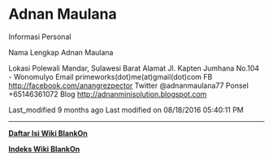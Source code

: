 # Adnan Maulana

Informasi Personal

Nama Lengkap Adnan Maulana

Lokasi       Polewali Mandar, Sulawesi Barat
Alamat       Jl. Kapten Jumhana No.104 - Wonomulyo
Email        primeworks(dot)me(at)gmail(dot)com
FB           ​http://facebook.com/anangrezpector
Twitter      @adnanmaulana77
Ponsel       +65146361072
Blog         ​http://adnanminisolution.blogspot.com

Last_modified 9 months ago Last modified on 08/18/2016 05:40:11 PM
 
---
[**Daftar Isi Wiki BlankOn**](/DaftarIsi/README.md)
 
[**Indeks Wiki BlankOn**](/Indeks.md)
